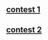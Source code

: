 ## [contest 1](https://codeforces.com/group/iEA3POa8Ps/contest/273858)
## [contest 2](https://codeforces.com/group/iEA3POa8Ps/contest/274887)
